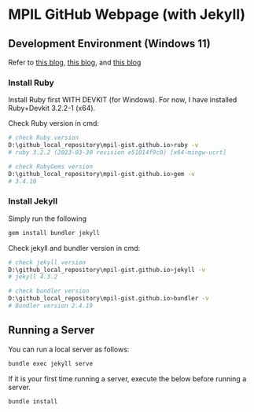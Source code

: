 # MPIL GitHub Webpage (with Jekyll)


## Development Environment (Windows 11)
Refer to [this blog](https://present4n6.tistory.com/7), [this blog](https://balabala.tistory.com/75), and [this blog](https://myung-ho.tistory.com/89)


### Install Ruby
Install Ruby first WITH DEVKIT (for Windows).
For now, I have installed Ruby+Devkit 3.2.2-1 (x64).

Check Ruby version in cmd:
```bash
# check Ruby version
D:\github_local_repository\mpil-gist.github.io>ruby -v
# ruby 3.2.2 (2023-03-30 revision e51014f9c0) [x64-mingw-ucrt]

# check RubyGems version
D:\github_local_repository\mpil-gist.github.io>gem -v
# 3.4.10
```


### Install Jekyll
Simply run the following
```bash
gem install bundler jekyll
```

Check jekyll and bundler version in cmd:
```bash
# check jekyll version
D:\github_local_repository\mpil-gist.github.io>jekyll -v
# jekyll 4.3.2

# check bundler version
D:\github_local_repository\mpil-gist.github.io>bundler -v
# Bundler version 2.4.19
```


## Running a Server
You can run a local server as follows:
```bash
bundle exec jekyll serve
```

If it is your first time running a server, execute the below before running a server.
```bash
bundle install
```

